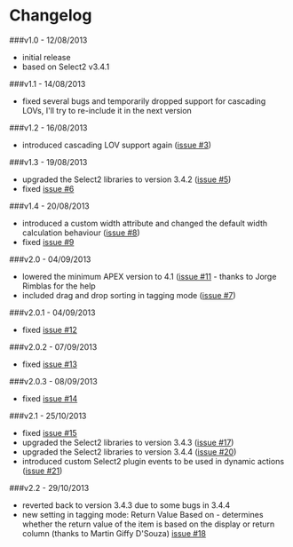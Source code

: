 Changelog
=========

###v1.0 - 12/08/2013
* initial release
* based on Select2 v3.4.1

###v1.1 - 14/08/2013
* fixed several bugs and temporarily dropped support for cascading LOVs, I'll try to re-include it in the next version

###v1.2 - 16/08/2013
* introduced cascading LOV support again ([issue #3](https://github.com/nbuytaert1/apex-select2/issues/3))

###v1.3 - 19/08/2013
* upgraded the Select2 libraries to version 3.4.2 ([issue #5](https://github.com/nbuytaert1/apex-select2/issues/5))
* fixed [issue #6](https://github.com/nbuytaert1/apex-select2/issues/6)

###v1.4 - 20/08/2013
* introduced a custom width attribute and changed the default width calculation behaviour ([issue #8](https://github.com/nbuytaert1/apex-select2/issues/8))
* fixed [issue #9](https://github.com/nbuytaert1/apex-select2/issues/9)

###v2.0 - 04/09/2013
* lowered the minimum APEX version to 4.1 ([issue #11](https://github.com/nbuytaert1/apex-select2/issues/11) - thanks to Jorge Rimblas for the help
* included drag and drop sorting in tagging mode ([issue #7](https://github.com/nbuytaert1/apex-select2/issues/7))

###v2.0.1 - 04/09/2013
* fixed [issue #12](https://github.com/nbuytaert1/apex-select2/issues/12)

###v2.0.2 - 07/09/2013
* fixed [issue #13](https://github.com/nbuytaert1/apex-select2/issues/13)

###v2.0.3 - 08/09/2013
* fixed [issue #14](https://github.com/nbuytaert1/apex-select2/issues/14)

###v2.1 - 25/10/2013
* fixed [issue #15](https://github.com/nbuytaert1/apex-select2/issues/15)
* upgraded the Select2 libraries to version 3.4.3 ([issue #17](https://github.com/nbuytaert1/apex-select2/issues/17))
* upgraded the Select2 libraries to version 3.4.4 ([issue #20](https://github.com/nbuytaert1/apex-select2/issues/20))
* introduced custom Select2 plugin events to be used in dynamic actions ([issue #21](https://github.com/nbuytaert1/apex-select2/issues/21))

###v2.2 - 29/10/2013
* reverted back to version 3.4.3 due to some bugs in 3.4.4
* new setting in tagging mode: ﻿Return Value Based on - determines whether ﻿the return value of the item is based on the display or return column (thanks to Martin Giffy D'Souza) [issue #18](https://github.com/nbuytaert1/apex-select2/issues/18)